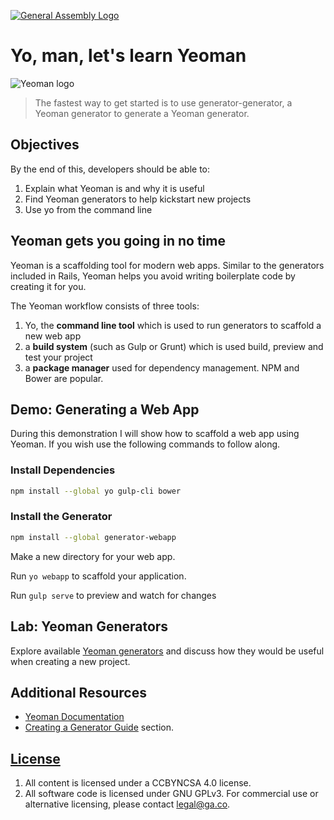 [![General Assembly Logo](https://camo.githubusercontent.com/1a91b05b8f4d44b5bbfb83abac2b0996d8e26c92/687474703a2f2f692e696d6775722e636f6d2f6b6538555354712e706e67)](https://generalassemb.ly/education/web-development-immersive)

# Yo, man, let's learn Yeoman

![Yeoman logo](http://blog.teamtreehouse.com/wp-content/uploads/2014/01/yeoman-logo.png)

> The fastest way to get started is to use generator-generator,
> a Yeoman generator to generate a Yeoman generator.

## Objectives

By the end of this, developers should be able to:

1.   Explain what Yeoman is and why it is useful
2.   Find Yeoman generators to help kickstart new projects
3.   Use yo from the command line

## Yeoman gets you going in no time

Yeoman is a scaffolding tool for modern web apps.
Similar to the generators included in Rails, Yeoman helps you avoid writing boilerplate code by creating it for you.

The Yeoman workflow consists of three tools:

1.  Yo, the **command line tool** which is used to run generators to scaffold a new web app
2.  a **build system** (such as Gulp or Grunt) which is used build, preview and test your project
3.  a **package manager** used for dependency management. NPM and Bower are popular.

## Demo: Generating a Web App

During this demonstration I will show how to scaffold a web app using Yeoman.
If you wish use the following commands to follow along.

### Install Dependencies

```bash
npm install --global yo gulp-cli bower
```

### Install the Generator

```bash
npm install --global generator-webapp
```

Make a new directory for your web app.

Run ```yo webapp``` to scaffold your application.

Run ```gulp serve``` to preview and watch for changes

## Lab: Yeoman Generators

Explore available [Yeoman generators](http://yeoman.io/generators/) and discuss how they would be useful when
creating a new project.

## Additional Resources

-   [Yeoman Documentation](http://yeoman.io)
-   [Creating a Generator Guide](http://yeoman.io/authoring/)
    section.

## [License](LICENSE)

1.  All content is licensed under a CC­BY­NC­SA 4.0 license.
1.  All software code is licensed under GNU GPLv3. For commercial use or
    alternative licensing, please contact legal@ga.co.
